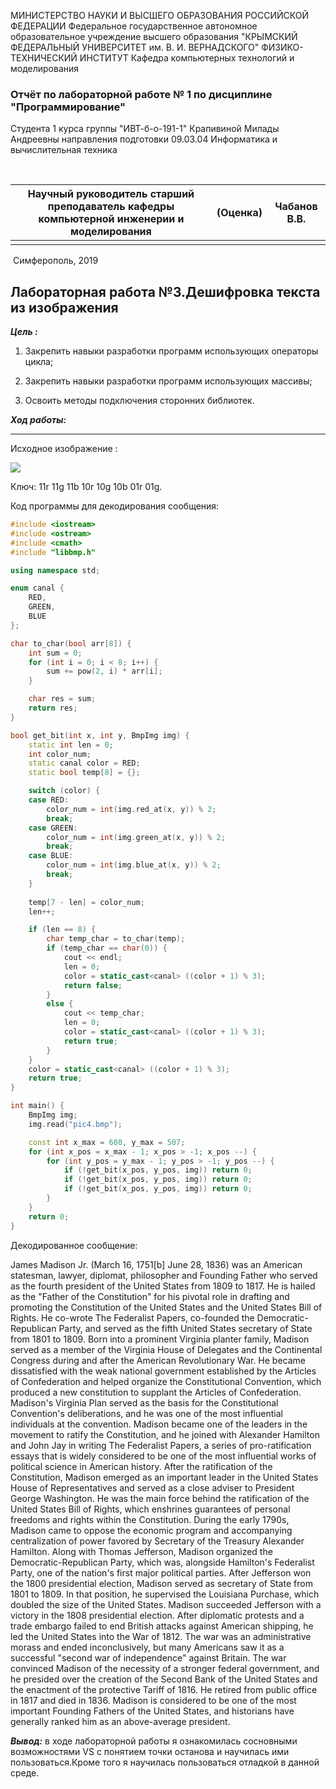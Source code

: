 МИНИСТЕРСТВО НАУКИ И ВЫСШЕГО ОБРАЗОВАНИЯ РОССИЙСКОЙ ФЕДЕРАЦИИ
Федеральное государственное автономное образовательное учреждение высшего образования
"КРЫМСКИЙ ФЕДЕРАЛЬНЫЙ УНИВЕРСИТЕТ им. В. И. ВЕРНАДСКОГО"
ФИЗИКО-ТЕХНИЧЕСКИЙ ИНСТИТУТ
Кафедра компьютерных технологий и моделирования



### Отчёт по лабораторной работе № 1 по дисциплине "Программирование"


Студента 1 курса группы   "ИВТ-б-о-191-1" Крапивиной Милады Андреевны направления подготовки 09.03.04 Информатика и вычислительная техника

​                                                            




| Научный руководитель старший преподаватель кафедры компьютерной инженерии и моделирования | (Оценка) | Чабанов В.В. |
| ------------------------------------------------------------ | -------- | ------------ |
|                                                              |          |              |



​                                                                         Симферополь, 2019

## Лабораторная работа №3.Дешифровка текста из изображения

***Цель :***  

1. Закрепить навыки разработки программ использующих операторы цикла;

2. Закрепить навыки разработки программ использующих массивы;

3. Освоить методы подключения сторонних библиотек.

***Ход работы:***

------

Исходное изображение :

![](https://github.com/MiladaKrapivina/LabWorks/blob/master/%D0%9B%D0%B0%D0%B1%D0%BE%D1%80%D0%B0%D1%82%D0%BE%D1%80%D0%BD%D0%B0%D1%8F%20%D1%80%D0%B0%D0%B1%D0%BE%D1%82%D0%B0%203/%D0%A0%D0%B8%D1%81%D1%83%D0%BD%D0%BA%D0%B8/pic4.bmp)

Ключ: 11r 11g 11b 10r 10g 10b 01r 01g.

Код программы для декодирования сообщения:

```c++
#include <iostream>
#include <ostream>
#include <cmath>
#include "libbmp.h"

using namespace std;

enum canal {
	RED,
	GREEN,
	BLUE
};

char to_char(bool arr[8]) {
	int sum = 0;
	for (int i = 0; i < 8; i++) {
		sum += pow(2, i) * arr[i];
	}

	char res = sum;
	return res;
}

bool get_bit(int x, int y, BmpImg img) {
	static int len = 0;
	int color_num;
	static canal color = RED;
	static bool temp[8] = {};

	switch (color) {
	case RED:
		color_num = int(img.red_at(x, y)) % 2;
		break;
	case GREEN:
		color_num = int(img.green_at(x, y)) % 2;
		break;
	case BLUE:
		color_num = int(img.blue_at(x, y)) % 2;
		break;
	}
	
	temp[7 - len] = color_num;
	len++;

	if (len == 8) {
		char temp_char = to_char(temp);
		if (temp_char == char(0)) {
			cout << endl;
			len = 0;
			color = static_cast<canal> ((color + 1) % 3);
			return false;
		}
		else {
			cout << temp_char;
			len = 0;
			color = static_cast<canal> ((color + 1) % 3);
			return true;
		}
	}
	color = static_cast<canal> ((color + 1) % 3);
	return true;
}

int main() {
	BmpImg img;
	img.read("pic4.bmp");

	const int x_max = 608, y_max = 507;
	for (int x_pos = x_max - 1; x_pos > -1; x_pos --) {
		for (int y_pos = y_max - 1; y_pos > -1; y_pos --) {
			if (!get_bit(x_pos, y_pos, img)) return 0;
			if (!get_bit(x_pos, y_pos, img)) return 0;
			if (!get_bit(x_pos, y_pos, img)) return 0;
		}
	}
	return 0;
}
```

Декодированное сообщение:



James Madison Jr. (March 16, 1751[b] June 28, 1836) was an American statesman, lawyer, diplomat, philosopher and Founding Father who served as the fourth president of the United States from 1809 to 1817. He is hailed as the "Father of the Constitution" for his pivotal role in drafting and promoting the Constitution of the United States and the United States Bill of Rights. He co-wrote The Federalist Papers, co-founded the Democratic-Republican Party, and served as the fifth United States secretary of State from 1801 to 1809.
Born into a prominent Virginia planter family, Madison served as a member of the Virginia House of Delegates and the Continental Congress during and after the American Revolutionary War. He became dissatisfied with the weak national government established by the Articles of Confederation and helped organize the Constitutional Convention, which produced a new constitution to supplant the Articles of Confederation. Madison's Virginia Plan served as the basis for the Constitutional Convention's deliberations, and he was one of the most influential individuals at the convention. Madison became one of the leaders in the movement to ratify the Constitution, and he joined with Alexander Hamilton and John Jay in writing The Federalist Papers, a series of pro-ratification essays that is widely considered to be one of the most influential works of political science in American history.
After the ratification of the Constitution, Madison emerged as an important leader in the United States House of Representatives and served as a close adviser to President George Washington. He was the main force behind the ratification of the United States Bill of Rights, which enshrines guarantees of personal freedoms and rights within the Constitution. During the early 1790s, Madison came to oppose the economic program and accompanying centralization of power favored by Secretary of the Treasury Alexander Hamilton. Along with Thomas Jefferson, Madison organized the Democratic-Republican Party, which was, alongside Hamilton's Federalist Party, one of the nation's first major political parties. After Jefferson won the 1800 presidential election, Madison served as secretary of State from 1801 to 1809. In that position, he supervised the Louisiana Purchase, which doubled the size of the United States.
Madison succeeded Jefferson with a victory in the 1808 presidential election. After diplomatic protests and a trade embargo failed to end British attacks against American shipping, he led the United States into the War of 1812. The war was an administrative morass and ended inconclusively, but many Americans saw it as a successful "second war of independence" against Britain. The war convinced Madison of the necessity of a stronger federal government, and he presided over the creation of the Second Bank of the United States and the enactment of the protective Tariff of 1816. He retired from public office in 1817 and died in 1836. Madison is considered to be one of the most important Founding Fathers of the United States, and historians have generally ranked him as an above-average president.

***Вывод:*** в ходе лабораторной работы я ознакомилась сосновными возможностями VS c понятием точки останова и научилась ими пользоваться.Кроме того я научилась пользоваться отладкой в данной среде.                










































































































